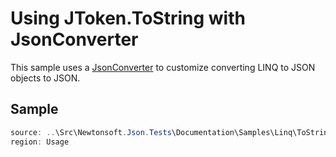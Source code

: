 ﻿# Using JToken.ToString with JsonConverter

This sample uses a [JsonConverter](/api/newtonsoft/json/jsonconverter/) to customize converting LINQ to JSON objects to JSON.

## Sample

```csharp Usage
source: ..\Src\Newtonsoft.Json.Tests\Documentation\Samples\Linq\ToStringJsonConverter.cs
region: Usage
```
